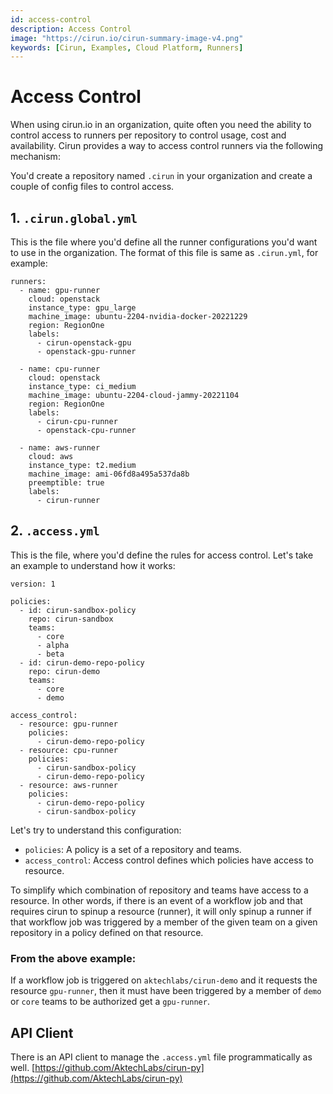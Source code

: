```yaml
---
id: access-control
description: Access Control
image: "https://cirun.io/cirun-summary-image-v4.png"
keywords: [Cirun, Examples, Cloud Platform, Runners]
---
```


# Access Control

When using cirun.io in an organization, quite often you need the ability to control
access to runners per repository to control usage, cost and availability. Cirun provides
a way to access control runners via the following mechanism:

You'd create a repository named `.cirun` in your organization and create a couple of config files
to control access.

## 1. `.cirun.global.yml`

This is the file where you'd define all the runner configurations you'd
want to use in the organization. The format of this file is same as `.cirun.yml`, for example:


```yaml=
runners:
  - name: gpu-runner
    cloud: openstack
    instance_type: gpu_large
    machine_image: ubuntu-2204-nvidia-docker-20221229
    region: RegionOne
    labels:
      - cirun-openstack-gpu
      - openstack-gpu-runner

  - name: cpu-runner
    cloud: openstack
    instance_type: ci_medium
    machine_image: ubuntu-2204-cloud-jammy-20221104
    region: RegionOne
    labels:
      - cirun-cpu-runner
      - openstack-cpu-runner

  - name: aws-runner
    cloud: aws
    instance_type: t2.medium
    machine_image: ami-06fd8a495a537da8b
    preemptible: true
    labels:
      - cirun-runner
```

## 2. `.access.yml`

This is the file, where you'd define the rules for access control. Let's take an example to understand how it works:

```yaml=
version: 1

policies:
  - id: cirun-sandbox-policy
    repo: cirun-sandbox
    teams:
      - core
      - alpha
      - beta
  - id: cirun-demo-repo-policy
    repo: cirun-demo
    teams:
      - core
      - demo

access_control:
  - resource: gpu-runner
    policies:
      - cirun-demo-repo-policy
  - resource: cpu-runner
    policies:
      - cirun-sandbox-policy
      - cirun-demo-repo-policy
  - resource: aws-runner
    policies:
      - cirun-demo-repo-policy
      - cirun-sandbox-policy
```

Let's try to understand this configuration:

- `policies`: A policy is a set of a repository and teams.
- `access_control`: Access control defines which policies have access to resource.

To simplify which combination of repository and teams have access to a resource. In other words,
if there is an event of a workflow job and that requires cirun to spinup a resource (runner),
it will only spinup a runner if that workflow job was triggered by a member of the given team
on a given repository in a policy defined on that resource.

### From the above example:
If a workflow job is triggered on `aktechlabs/cirun-demo` and it requests the resource `gpu-runner`,
then it must have been triggered by a member of `demo` or `core` teams to be authorized get a `gpu-runner`.

## API Client

There is an API client to manage the `.access.yml` file programmatically as well.
[https://github.com/AktechLabs/cirun-py](https://github.com/AktechLabs/cirun-py)

